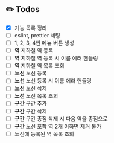## ✏️ Todos
- [X] 기능 목록 정리
- [ ] eslint, prettier 세팅
- [ ] 1, 2, 3, 4번 메뉴 버튼 생성 
- [ ] **역** 지하철 역 등록
- [ ] **역** 지하철 역 등록 시 이름 에러 핸들링
- [ ] **역** 지하철 역 목록 조회
- [ ] **노선** 노선 등록
- [ ] **노선** 노선 등록 시 이름 에러 핸들링
- [ ] **노선** 노선 삭제
- [ ] **노선** 노선 목록 조회
- [ ] **구간** 구간 추가
- [ ] **구간** 구간 삭제
- [ ] **구간** 구간 종점 삭제 시 다음 역을 종점으로
- [ ] **구간** 노선 포함 역 2개 이하면 제거 불가
- [ ] 노선에 등록된 역 목록 조회
